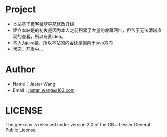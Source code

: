 # Project
- 本站基于[极客猿梦导航](http://www.zcbboke.com)修改升级
- 建立本站是的初衷是因为本人之前积累了大量的收藏网址，但苦于无法清晰直观的查看，所以有此idea。
- 本人为java猿，所以本站的内容还是偏向于java方向
- 状态：开发中...

# Author
- Name：Jastar Wang
- Email：jastar_wang@163.com

# LICENSE
The geeknav is released under version 3.0 of the GNU Lesser General Public License.
